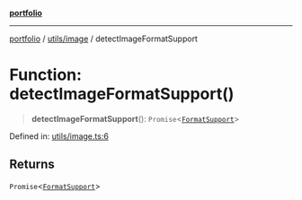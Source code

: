 [**portfolio**](../../../README.md)

***

[portfolio](../../../modules.md) / [utils/image](../README.md) / detectImageFormatSupport

# Function: detectImageFormatSupport()

> **detectImageFormatSupport**(): `Promise`\<[`FormatSupport`](../interfaces/FormatSupport.md)\>

Defined in: [utils/image.ts:6](https://github.com/tnorlund/Portfolio/blob/16ff5b010f7345be5848c350fe0b629806745794/portfolio/utils/image.ts#L6)

## Returns

`Promise`\<[`FormatSupport`](../interfaces/FormatSupport.md)\>
